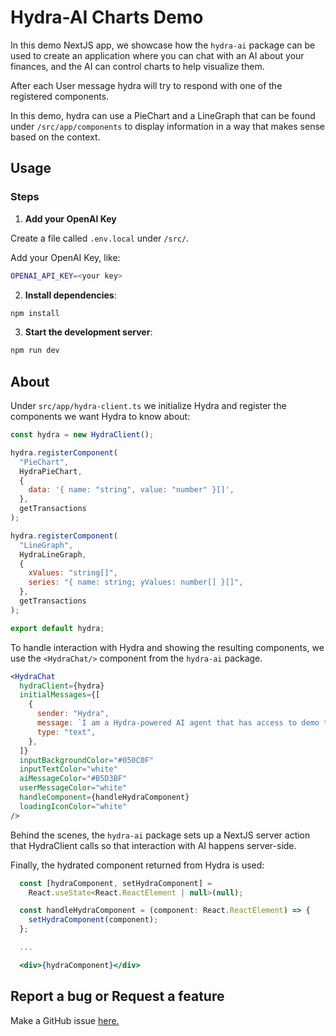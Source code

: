 # Hydra-AI Charts Demo

In this demo NextJS app, we showcase how the `hydra-ai` package can be used to create an application where you can chat with an AI about your finances, and the AI can control charts to help visualize them.

After each User message hydra will try to respond with one of the registered components.

In this demo, hydra can use a PieChart and a LineGraph that can be found under `/src/app/components` to display information in a way that makes sense based on the context.

## Usage

### Steps

1. **Add your OpenAI Key**

Create a file called `.env.local` under `/src/`.

Add your OpenAI Key, like:

```bash
OPENAI_API_KEY=<your key>
```

2. **Install dependencies**:

```bash
npm install
```

3. **Start the development server**:

```bash
npm run dev
```

## About

Under `src/app/hydra-client.ts` we initialize Hydra and register the components we want Hydra to know about:

```jsx
const hydra = new HydraClient();

hydra.registerComponent(
  "PieChart",
  HydraPieChart,
  {
    data: '{ name: "string", value: "number" }[]',
  },
  getTransactions
);

hydra.registerComponent(
  "LineGraph",
  HydraLineGraph,
  {
    xValues: "string[]",
    series: "{ name: string; yValues: number[] }[]",
  },
  getTransactions
);

export default hydra;
```

To handle interaction with Hydra and showing the resulting components, we use the `<HydraChat/>` component from the `hydra-ai` package.

```jsx
<HydraChat
  hydraClient={hydra}
  initialMessages={[
    {
      sender: "Hydra",
      message: `I am a Hydra-powered AI agent that has access to demo transaction data, with the ability to show charts. Try asking about your monthly spending.`,
      type: "text",
    },
  ]}
  inputBackgroundColor="#050C0F"
  inputTextColor="white"
  aiMessageColor="#B5D3BF"
  userMessageColor="white"
  handleComponent={handleHydraComponent}
  loadingIconColor="white"
/>
```

Behind the scenes, the `hydra-ai` package sets up a NextJS server action that HydraClient calls so that interaction with AI happens server-side.

Finally, the hydrated component returned from Hydra is used:

```jsx
  const [hydraComponent, setHydraComponent] =
    React.useState<React.ReactElement | null>(null);

  const handleHydraComponent = (component: React.ReactElement) => {
    setHydraComponent(component);
  };

  ...

  <div>{hydraComponent}</div>
```

## Report a bug or Request a feature

Make a GitHub issue [here.](https://github.com/michaelmagan/hydraai/issues/new)
